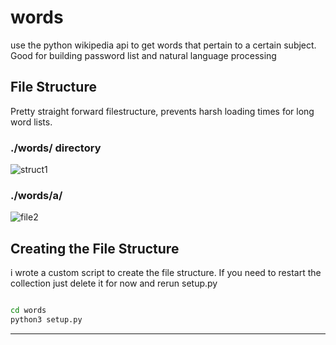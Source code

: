 # words
use the python wikipedia api to get words that pertain to a certain subject. Good for building password list and natural language processing


## File Structure

Pretty straight forward filestructure, prevents harsh loading times for long word lists.

### ./words/ directory

![struct1](https://user-images.githubusercontent.com/108424001/202072486-e9fcbc5c-ac31-47d2-8a9c-180d562cb6fc.png)

### ./words/a/

![file2](https://user-images.githubusercontent.com/108424001/202072662-dc18ed2b-45af-4f35-8221-07f691cf3d30.png)


## Creating the File Structure
  i wrote a custom script to create the file structure. If you need to restart the collection just delete it for now and rerun setup.py

```bash

cd words
python3 setup.py

```
 ---

